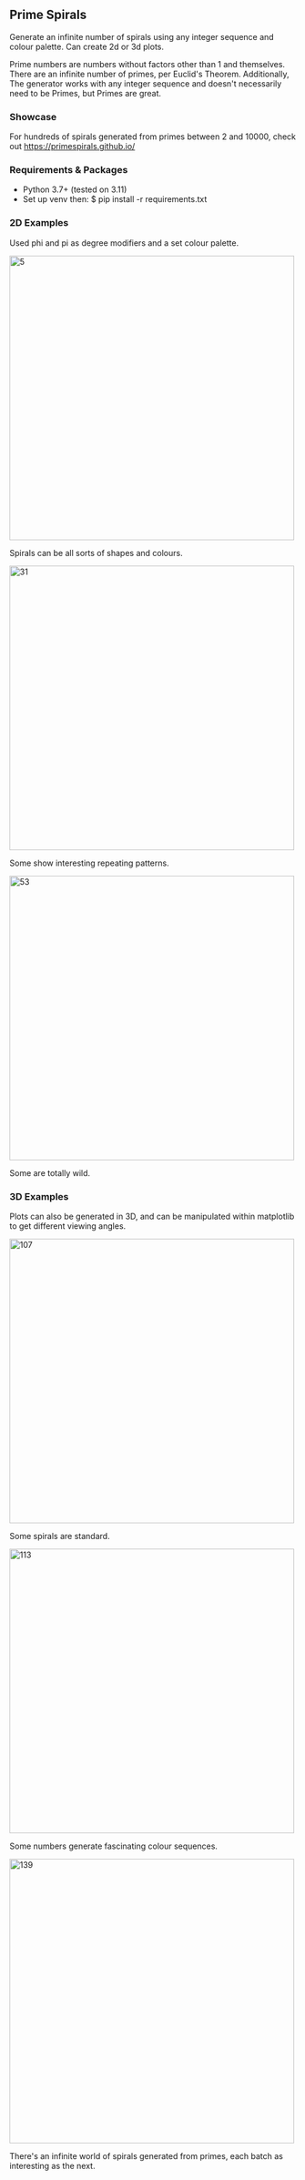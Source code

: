 ## Prime Spirals
Generate an infinite number of spirals using any integer sequence and colour palette. Can create 2d or 3d plots.

Prime numbers are numbers without factors other than 1 and themselves. There are an infinite number of primes, per Euclid's Theorem. Additionally, The generator works with any integer sequence and doesn't necessarily need to be Primes, but Primes are great. 
### Showcase
For hundreds of spirals generated from primes between 2 and 10000, check out https://primespirals.github.io/

### Requirements & Packages
* Python 3.7+ (tested on 3.11)
* Set up venv then: $ pip install -r requirements.txt 

### 2D Examples
Used phi and pi as degree modifiers and a set colour palette. 

<img src="output/Primes-2-100-scatter/5.png" alt="5" width="500">

Spirals can be all sorts of shapes and colours.

<img src="output/Primes-2-100-scatter/31.png" alt="31" width="500">

Some show interesting repeating patterns. 

<img src="output/Primes-2-100-scatter/53.png" alt="53" width="500">

Some are totally wild.

### 3D Examples
Plots can also be generated in 3D, and can be manipulated within matplotlib to get different viewing angles.

<img src="output/Primes-100-150-scatter3d/107.png" alt="107" width="500">

Some spirals are standard.

<img src="output/Primes-100-150-scatter3d/113.png" alt="113" width="500">

Some numbers generate fascinating colour sequences.

<img src="output/Primes-100-150-scatter3d/139.png" alt="139" width="500">

There's an infinite world of spirals generated from primes, each batch as interesting as the next. 
